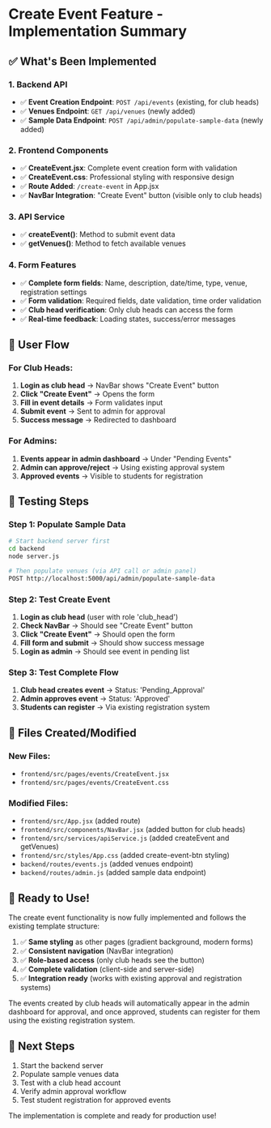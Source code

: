 # Create Event Feature - Implementation Summary

## ✅ What's Been Implemented

### 1. **Backend API**
- ✅ **Event Creation Endpoint**: `POST /api/events` (existing, for club heads)
- ✅ **Venues Endpoint**: `GET /api/venues` (newly added)
- ✅ **Sample Data Endpoint**: `POST /api/admin/populate-sample-data` (newly added)

### 2. **Frontend Components**
- ✅ **CreateEvent.jsx**: Complete event creation form with validation
- ✅ **CreateEvent.css**: Professional styling with responsive design
- ✅ **Route Added**: `/create-event` in App.jsx
- ✅ **NavBar Integration**: "Create Event" button (visible only to club heads)

### 3. **API Service**
- ✅ **createEvent()**: Method to submit event data
- ✅ **getVenues()**: Method to fetch available venues

### 4. **Form Features**
- ✅ **Complete form fields**: Name, description, date/time, type, venue, registration settings
- ✅ **Form validation**: Required fields, date validation, time order validation
- ✅ **Club head verification**: Only club heads can access the form
- ✅ **Real-time feedback**: Loading states, success/error messages

## 🎯 **User Flow**

### For Club Heads:
1. **Login as club head** → NavBar shows "Create Event" button
2. **Click "Create Event"** → Opens the form
3. **Fill in event details** → Form validates input
4. **Submit event** → Sent to admin for approval
5. **Success message** → Redirected to dashboard

### For Admins:
1. **Events appear in admin dashboard** → Under "Pending Events"
2. **Admin can approve/reject** → Using existing approval system
3. **Approved events** → Visible to students for registration

## 🧪 **Testing Steps**

### Step 1: Populate Sample Data
```bash
# Start backend server first
cd backend
node server.js

# Then populate venues (via API call or admin panel)
POST http://localhost:5000/api/admin/populate-sample-data
```

### Step 2: Test Create Event
1. **Login as club head** (user with role 'club_head')
2. **Check NavBar** → Should see "Create Event" button
3. **Click "Create Event"** → Should open the form
4. **Fill form and submit** → Should show success message
5. **Login as admin** → Should see event in pending list

### Step 3: Test Complete Flow
1. **Club head creates event** → Status: 'Pending_Approval'
2. **Admin approves event** → Status: 'Approved' 
3. **Students can register** → Via existing registration system

## 📁 **Files Created/Modified**

### New Files:
- `frontend/src/pages/events/CreateEvent.jsx`
- `frontend/src/pages/events/CreateEvent.css`

### Modified Files:
- `frontend/src/App.jsx` (added route)
- `frontend/src/components/NavBar.jsx` (added button for club heads)
- `frontend/src/services/apiService.js` (added createEvent and getVenues)
- `frontend/src/styles/App.css` (added create-event-btn styling)
- `backend/routes/events.js` (added venues endpoint)
- `backend/routes/admin.js` (added sample data endpoint)

## 🚀 **Ready to Use!**

The create event functionality is now fully implemented and follows the existing template structure:

1. ✅ **Same styling** as other pages (gradient background, modern forms)
2. ✅ **Consistent navigation** (NavBar integration)
3. ✅ **Role-based access** (only club heads see the button)
4. ✅ **Complete validation** (client-side and server-side)
5. ✅ **Integration ready** (works with existing approval and registration systems)

The events created by club heads will automatically appear in the admin dashboard for approval, and once approved, students can register for them using the existing registration system.

## 🎉 **Next Steps**

1. Start the backend server
2. Populate sample venues data
3. Test with a club head account
4. Verify admin approval workflow
5. Test student registration for approved events

The implementation is complete and ready for production use!